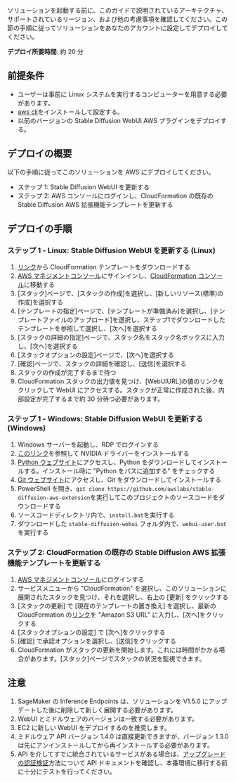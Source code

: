 
ソリューションを起動する前に、このガイドで説明されているアーキテクチャ、サポートされているリージョン、および他の考慮事項を確認してください。この節の手順に従ってソリューションをあなたのアカウントに設定してデプロイしてください。

**デプロイ所要時間**: 約 20 分

## 前提条件
- ユーザーは事前に Linux システムを実行するコンピューターを用意する必要があります。
- [aws cli](https://aws.amazon.com/cli/)をインストールして設定する。
- 以前のバージョンの Stable Diffusion WebUI AWS プラグインをデプロイする。

## デプロイの概要
以下の手順に従ってこのソリューションを AWS にデプロイしてください。

- ステップ 1: Stable Diffusion WebUI を更新する
- ステップ 2: AWS コンソールにログインし、CloudFormation の既存の Stable Diffusion AWS 拡張機能テンプレートを更新する

## デプロイの手順

### ステップ 1 - Linux: Stable Diffusion WebUI を更新する (Linux)
1. [リンク](https://aws-gcr-solutions-us-east-1.s3.amazonaws.com/extension-for-stable-diffusion-on-aws/ec2.yaml)から CloudFormation テンプレートをダウンロードする
2. [AWS マネジメントコンソール](https://console.aws.amazon.com/)にサインインし、[CloudFormation コンソール](https://console.aws.amazon.com/cloudformation/)に移動する
3. [スタック]ページで、[スタックの作成]を選択し、[新しいリソース(標準)の作成]を選択する
4. [テンプレートの指定]ページで、[テンプレートが準備済み]を選択し、[テンプレートファイルのアップロード]を選択し、ステップ1でダウンロードしたテンプレートを参照して選択し、[次へ]を選択する
5. [スタックの詳細の指定]ページで、スタック名をスタック名ボックスに入力し、[次へ]を選択する
6. [スタックオプションの設定]ページで、[次へ]を選択する
7. [確認]ページで、スタックの詳細を確認し、[送信]を選択する
8. スタックの作成が完了するまで待つ
9. CloudFormation スタックの出力値を見つけ、[WebUIURL]の値のリンクをクリックして WebUI にアクセスする。スタックが正常に作成された後、内部設定が完了するまで約 30 分待つ必要があります。

### ステップ 1 - Windows: Stable Diffusion WebUI を更新する (Windows)
1. Windows サーバーを起動し、RDP でログインする
2. [このリンク](https://docs.aws.amazon.com/en_us/AWSEC2/latest/WindowsGuide/install-nvidia-driver.html)を参照して NVIDIA ドライバーをインストールする
3. [Python ウェブサイト](https://www.python.org/downloads/release/python-3106/)にアクセスし、Python をダウンロードしてインストールする。インストール時に "Python をパスに追加する" をチェックする
4. [Git ウェブサイト](https://git-scm.com/download/win)にアクセスし、Git をダウンロードしてインストールする
5. PowerShell を開き、`git clone https://github.com/awslabs/stable-diffusion-aws-extension`を実行してこのプロジェクトのソースコードをダウンロードする
6. ソースコードディレクトリ内で、`install.bat`を実行する
7. ダウンロードした `stable-diffusion-webui` フォルダ内で、`webui-user.bat`を実行する

### ステップ 2: CloudFormation の既存の Stable Diffusion AWS 拡張機能テンプレートを更新する
1. [AWS マネジメントコンソール](https://console.aws.amazon.com/)にログインする
2. サービスメニューから "CloudFormation" を選択し、このソリューションに展開されたスタックを見つけ、それを選択し、右上の [更新] をクリックする
3. [スタックの更新] で [現在のテンプレートの置き換え] を選択し、最新の CloudFormation の[リンク](https://aws-gcr-solutions.s3.amazonaws.com/stable-diffusion-aws-extension-github-mainline/latest/custom-domain/Extension-for-Stable-Diffusion-on-AWS.template.json)を "Amazon S3 URL" に入力し、[次へ]をクリックする
4. [スタックオプションの設定] で [次へ]をクリックする
5. [確認] で承認オプションを選択し、[送信]をクリックする
6. CloudFormation がスタックの更新を開始します。これには時間がかかる場合があります。[スタック]ページでスタックの状況を監視できます。

## 注意
1. SageMaker の Inference Endpoints は、ソリューションを V1.5.0 にアップデートした後に削除して新しく展開する必要があります。
2. WebUI とミドルウェアのバージョンは一致する必要があります。
3. EC2 に新しい WebUI をデプロイするのを推奨します。 
4. ミドルウェア API バージョン 1.4.0 は直接更新できますが、バージョン 1.3.0 は先にアンインストールしてから再インストールする必要があります。
5. API を介してすでに統合されているサービスがある場合は、[アップグレードの認証検証](https://awslabs.github.io/stable-diffusion-aws-extension/ja/developer-guide/api_authentication/)方法について API ドキュメントを確認し、本番環境に移行する前に十分にテストを行ってください。
